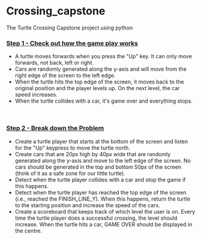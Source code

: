 # Crossing_capstone
The Turtle Crossing Capstone project using python
<br>
<h3><u>Step 1 - Check out how the game play works</u></h3>
<ul>
<li>A turtle moves forwards when you press the "Up" key. It can only move forwards, not back, left or right.
</li>
<li>Cars are randomly generated along the y-axis and will move from the right edge of the screen to the left edge.
</li>
<li> When the turtle hits the top edge of the screen, it moves back to the original position and the player levels up. On the next level, the car speed increases.
</li>
<li>When the turtle collides with a car, it's game over and everything stops.
</li>
</ul>
<br>
<h3><u>Step 2 - Break down the Problem</u></h3>
<ul>
<li>Create a turtle player that starts at the bottom of the screen and listen for the "Up" keypress to move the turtle north.</li>
<li>Create cars that are 20px high by 40px wide that are randomly generated along the y-axis and move to the left edge of the screen. No cars should be generated in the top and bottom 50px of the screen (think of it as a safe zone for our little turtle).</li>
<li>Detect when the turtle player collides with a car and stop the game if this happens.</li>
<li>Detect when the turtle player has reached the top edge of the screen (i.e., reached the FINISH_LINE_Y). When this happens, return the turtle to the starting position and increase the speed of the cars.</li>
<li>Create a scoreboard that keeps track of which level the user is on. Every time the turtle player does a successful crossing, the level should increase. When the turtle hits a car, GAME OVER should be displayed in the centre.</li>
</ul>
